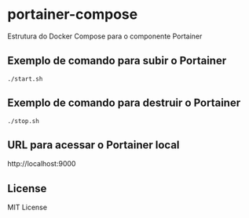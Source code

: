 portainer-compose
=========

Estrutura do Docker Compose para o componente Portainer

Exemplo de comando para subir o Portainer
------------

    ./start.sh


Exemplo de comando para destruir o Portainer
------------

    ./stop.sh


URL para acessar o Portainer local
------------

http://localhost:9000



License
-------

MIT License